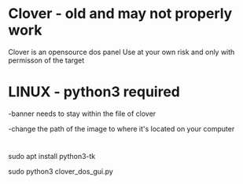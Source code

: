 # Clover - old and may not properly work
Clover is an opensource dos panel
Use at your own risk and only with permisson of the target

# LINUX - python3 required

-banner needs to stay within the file of clover

-change the path of the image to where it's located on your computer

#

sudo apt install python3-tk

sudo python3 clover_dos_gui.py
